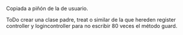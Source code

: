 Copiada a piñón de la de usuario.

ToDo crear una clase padre, treat o similar de la que hereden register controller y logincontroller para no escribir 80 veces el método guard.
